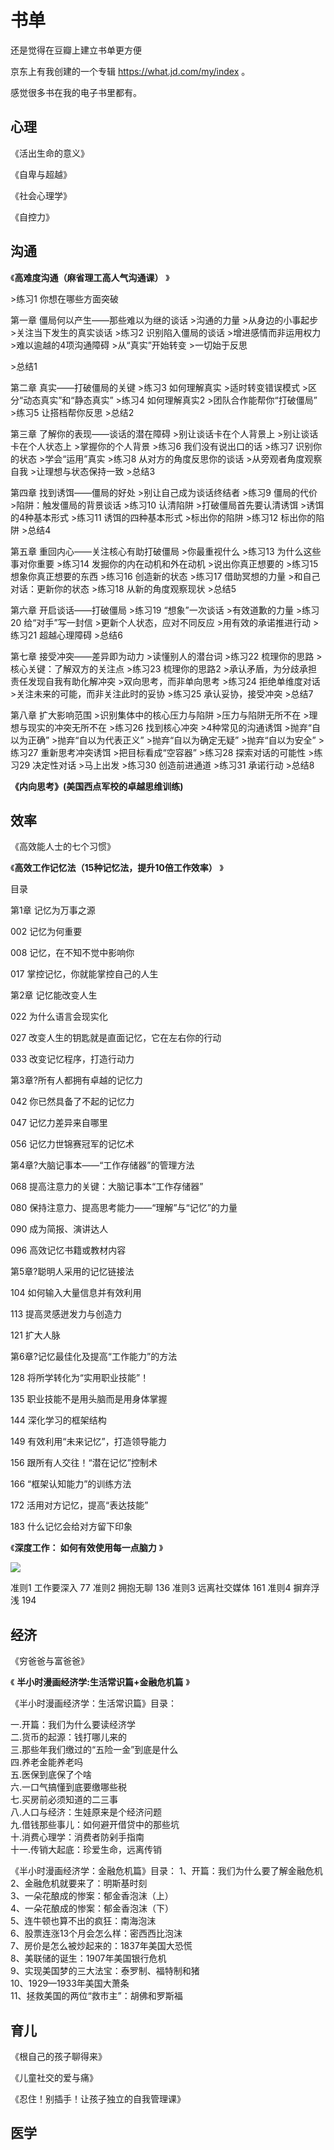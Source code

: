 # 书单



还是觉得在豆瓣上建立书单更方便

京东上有我创建的一个专辑  https://what.jd.com/my/index 。

感觉很多书在我的电子书里都有。

## 心理

《活出生命的意义》

《自卑与超越》

《社会心理学》

《自控力》

## 沟通



 《**高难度沟通（麻省理工高人气沟通课）** 》

\>练习1 你想在哪些方面突破

第一章 僵局何以产生——那些难以为继的谈话
\>沟通的力量
\>从身边的小事起步
\>关注当下发生的真实谈话
\>练习2 识别陷入僵局的谈话
\>增进感情而非运用权力
\>难以逾越的4项沟通障碍
\>从“真实”开始转变
\>一切始于反思

\>总结1


第二章 真实——打破僵局的关键
\>练习3 如何理解真实
\>适时转变错误模式
\>区分“动态真实”和“静态真实”
\>练习4 如何理解真实2
\>团队合作能帮你“打破僵局”
\>练习5 让搭档帮你反思
\>总结2


第三章 了解你的表现——谈话的潜在障碍
\>别让谈话卡在个人背景上
\>别让谈话卡在个人状态上
\>掌握你的个人背景
\>练习6 我们没有说出口的话
\>练习7 识别你的状态
\>学会“运用”真实
\>练习8 从对方的角度反思你的谈话
\>从旁观者角度观察自我
\>让理想与状态保持一致
\>总结3


第四章 找到诱饵——僵局的好处
\>别让自己成为谈话终结者
\>练习9 僵局的代价
\>陷阱：触发僵局的背景谈话
\>练习10 认清陷阱
\>打破僵局首先要认清诱饵
\>诱饵的4种基本形式
\>练习11 诱饵的四种基本形式
\>标出你的陷阱
\>练习12 标出你的陷阱
\>总结4


第五章 重回内心——关注核心有助打破僵局
\>你最重视什么
\>练习13 为什么这些事对你重要
\>练习14 发掘你的内在动机和外在动机
\>说出你真正想要的
\>练习15 想象你真正想要的东西
\>练习16 创造新的状态
\>练习17 借助冥想的力量
\>和自己对话：更新你的状态
\>练习18 从新的角度观察现状
\>总结5


第六章 开启谈话——打破僵局
\>练习19 “想象”一次谈话
\>有效道歉的力量
\>练习20 给“对手”写一封信
\>更新个人状态，应对不同反应
\>用有效的承诺推进行动
\>练习21 超越心理障碍
\>总结6

第七章 接受冲突——差异即为动力
\>读懂别人的潜台词
\>练习22 梳理你的思路
\>核心关键：了解双方的关注点
\>练习23 梳理你的思路2
\>承认矛盾，为分歧承担责任发现自我有助化解冲突
\>双向思考，而非单向思考
\>练习24 拒绝单维度对话
\>关注未来的可能，而非关注此时的妥协
\>练习25 承认妥协，接受冲突
\>总结7


第八章 扩大影响范围
\>识别集体中的核心压力与陷阱
\>压力与陷阱无所不在
\>理想与现实的冲突无所不在
\>练习26 找到核心冲突
\>4种常见的沟通诱饵
\>抛弃“自以为正确”
\>抛弃“自以为代表正义”
\>抛弃“自以为确定无疑”
\>抛弃“自以为安全”
\>练习27 重新思考冲突诱饵
\>把目标看成“空容器”
\>练习28 探索对话的可能性
\>练习29 决定性对话
\>马上出发
\>练习30 创造前进通道
\>练习31 承诺行动
\>总结8



 **《内向思考》(美国西点军校的卓越思维训练)** 



## 效率

 《高效能人士的七个习惯》 

 《**高效工作记忆法（15种记忆法，提升10倍工作效率）** 》

目录

第1章 记忆为万事之源

002 记忆为何重要

008 记忆，在不知不觉中影响你

017 掌控记忆，你就能掌控自己的人生

第2章 记忆能改变人生

022 为什么语言会现实化

027 改变人生的钥匙就是直面记忆，它在左右你的行动

033 改变记忆程序，打造行动力

第3章?所有人都拥有卓越的记忆力

042 你已然具备了不起的记忆力

047 记忆力差异来自哪里

056 记忆力世锦赛冠军的记忆术

第4章?大脑记事本——“工作存储器”的管理方法

068 提高注意力的关键：大脑记事本“工作存储器”

080 保持注意力、提高思考能力——“理解”与“记忆”的力量

090 成为简报、演讲达人

096 高效记忆书籍或教材内容

第5章?聪明人采用的记忆链接法

104 如何输入大量信息并有效利用

113 提高灵感迸发力与创造力

121 扩大人脉

第6章?记忆最佳化及提高“工作能力”的方法

128 将所学转化为“实用职业技能”！

135 职业技能不是用头脑而是用身体掌握

144 深化学习的框架结构

149 有效利用“未来记忆”，打造领导能力

156 跟所有人交往！“潜在记忆”控制术

166 “框架认知能力”的训练方法

172 活用对方记忆，提高“表达技能”

183 什么记忆会给对方留下印象

 《**深度工作： 如何有效使用每一点脑力** 》

![](https://img30.360buyimg.com/vc/jfs/t6310/209/426991118/259836/be57cbc2/593f4e0fNa3268555.jpg)

准则1 工作要深入 77
准则2 拥抱无聊 136
准则3 远离社交媒体 161
准则4 摒弃浮浅 194 



## 经济

《穷爸爸与富爸爸》

《 **半小时漫画经济学:生活常识篇+金融危机篇** 》

《半小时漫画经济学：生活常识篇》目录：

一.开篇：我们为什么要读经济学  
二.货币的起源：钱打哪儿来的  
三.那些年我们缴过的“五险一金”到底是什么  
四.养老金能养老吗  
五.医保到底保了个啥  
六.一口气搞懂到底要缴哪些税  
七.买房前必须知道的二三事  
八.人口与经济：生娃原来是个经济问题  
九.借钱那些事儿：如何避开借贷中的那些坑  
十.消费心理学：消费者防剁手指南  
十一.传销大起底：珍爱生命，远离传销  



《半小时漫画经济学：金融危机篇》目录： 
1、开篇：我们为什么要了解金融危机  
2、金融危机就要来了：明斯基时刻  
3、一朵花酿成的惨案：郁金香泡沫（上）  
4、一朵花酿成的惨案：郁金香泡沫（下）  
5、连牛顿也算不出的疯狂：南海泡沫  
6、股票连涨13个月会怎么样：密西西比泡沫  
7、房价是怎么被炒起来的：1837年美国大恐慌  
8、美联储的诞生：1907年美国银行危机  
9、实现美国梦的三大法宝：泰罗制、福特制和猪  
10、1929—1933年美国大萧条  
11、拯救美国的两位“救市主”：胡佛和罗斯福  

 

## 育儿

《根自己的孩子聊得来》

《儿童社交的爱与痛》

《忍住！别插手！让孩子独立的自我管理课》





## 医学



